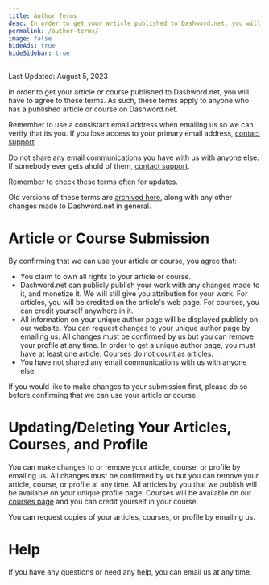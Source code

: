 ```yaml
---
title: Author Terms
desc: In order to get your article published to Dashword.net, you will have to agree to these terms.
permalink: /author-terms/
image: false
hideAds: true
hideSidebar: true
---
```


Last Updated: August 5, 2023

In order to get your article or course published to Dashword.net, you will have to agree to these terms. As such, these terms apply to anyone who has a published article or course on Dashword.net.

Remember to use a consistant email address when emailing us so we can verify that its you. If you lose access to your primary email address, [contact support](/contact/).

Do not share any email communications you have with us with anyone else. If somebody ever gets ahold of them, [contact support](/contact/).

Remember to check these terms often for updates.

Old versions of these terms are [archived here](https://github.com/MoldyMacaroniX/dashword.net/commits/master), along with any other changes made to Dashword.net in general.

# Article or Course Submission

By confirming that we can use your article or course, you agree that:

- You claim to own all rights to your article or course.
- Dashword.net can publicly publish your work with any changes made to it, and monetize it. We will still give you attribution for your work. For articles, you will be credited on the article's web page. For courses, you can credit yourself anywhere in it.
- All information on your unique author page will be displayed publicly on our website. You can request changes to your unique author page by emailing us. All changes must be confirmed by us but you can remove your profile at any time. In order to get a unique author page, you must have at least one article. Courses do not count as articles.
- You have not shared any email communications with us with anyone else.

If you would like to make changes to your submission first, please do so before confirming that we can use your article or course.

# Updating/Deleting Your Articles, Courses, and Profile

You can make changes to or remove your article, course, or profile by emailing us. All changes must be confirmed by us but you can remove your article, course, or profile at any time. All articles by you that we publish will be available on your unique profile page. Courses will be available on our [courses page](/courses/) and you can credit yourself in your course.

You can request copies of your articles, courses, or profile by emailing us.

# Help

If you have any questions or need any help, you can email us at any time.